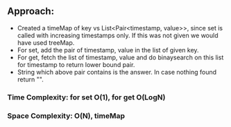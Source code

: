 ## Approach:
* Created a timeMap of key vs List<Pair<timestamp, value>>, since set is called with increasing timestamps only. If this was not given we would have used treeMap.
* For set, add the pair of timestamp, value in the list of given key.
* For get, fetch the list of timestamp, value and do binaysearch on this list for timestamp to return lower bound pair.
* String which above pair contains is the answer. In case nothing found return "".
​
### Time Complexity: for set O(1), for get O(LogN)
### Space Complexity: O(N), timeMap